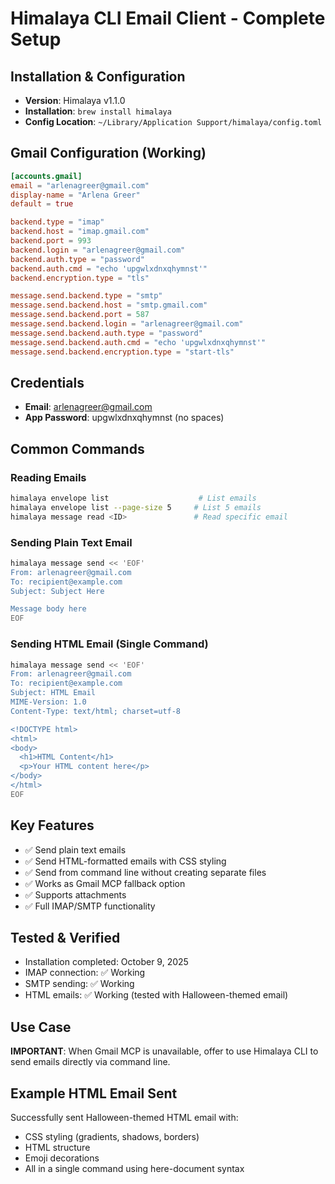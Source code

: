 # Himalaya CLI Email Client - Complete Setup

## Installation & Configuration
- **Version**: Himalaya v1.1.0
- **Installation**: `brew install himalaya`
- **Config Location**: `~/Library/Application Support/himalaya/config.toml`

## Gmail Configuration (Working)
```toml
[accounts.gmail]
email = "arlenagreer@gmail.com"
display-name = "Arlena Greer"
default = true

backend.type = "imap"
backend.host = "imap.gmail.com"
backend.port = 993
backend.login = "arlenagreer@gmail.com"
backend.auth.type = "password"
backend.auth.cmd = "echo 'upgwlxdnxqhymnst'"
backend.encryption.type = "tls"

message.send.backend.type = "smtp"
message.send.backend.host = "smtp.gmail.com"
message.send.backend.port = 587
message.send.backend.login = "arlenagreer@gmail.com"
message.send.backend.auth.type = "password"
message.send.backend.auth.cmd = "echo 'upgwlxdnxqhymnst'"
message.send.backend.encryption.type = "start-tls"
```

## Credentials
- **Email**: arlenagreer@gmail.com
- **App Password**: upgwlxdnxqhymnst (no spaces)

## Common Commands

### Reading Emails
```bash
himalaya envelope list                    # List emails
himalaya envelope list --page-size 5     # List 5 emails
himalaya message read <ID>               # Read specific email
```

### Sending Plain Text Email
```bash
himalaya message send << 'EOF'
From: arlenagreer@gmail.com
To: recipient@example.com
Subject: Subject Here

Message body here
EOF
```

### Sending HTML Email (Single Command)
```bash
himalaya message send << 'EOF'
From: arlenagreer@gmail.com
To: recipient@example.com
Subject: HTML Email
MIME-Version: 1.0
Content-Type: text/html; charset=utf-8

<!DOCTYPE html>
<html>
<body>
  <h1>HTML Content</h1>
  <p>Your HTML content here</p>
</body>
</html>
EOF
```

## Key Features
- ✅ Send plain text emails
- ✅ Send HTML-formatted emails with CSS styling
- ✅ Send from command line without creating separate files
- ✅ Works as Gmail MCP fallback option
- ✅ Supports attachments
- ✅ Full IMAP/SMTP functionality

## Tested & Verified
- Installation completed: October 9, 2025
- IMAP connection: ✅ Working
- SMTP sending: ✅ Working
- HTML emails: ✅ Working (tested with Halloween-themed email)

## Use Case
**IMPORTANT**: When Gmail MCP is unavailable, offer to use Himalaya CLI to send emails directly via command line.

## Example HTML Email Sent
Successfully sent Halloween-themed HTML email with:
- CSS styling (gradients, shadows, borders)
- HTML structure
- Emoji decorations
- All in a single command using here-document syntax
